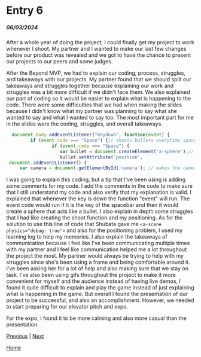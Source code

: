 # Entry 6
##### 06/03/2024

After a whole year of doing the project, I could finally get my project to work whenever I shoot. My partner and I wanted to make our last few changes before our product was revealed and we got to have the chance to present our projects to our peers and some judges. 

After the Beyond MVP, we had to explain our coding, process, struggles, and takeaways with our projects. My partner found that we should split our takeaways and struggles together because explaining our work and struggles was a bit more difficult if we didn't face them. We also explained our part of coding so it would be easier to explain what is happening to the code. There were some difficulties that we had when making the slides because I didn't know what my partner was planning to say what she wanted to say and what I wanted to say too. The most important part for me in the slides were the coding, struggles, and overall takeaways. 
```js
  document.body.addEventListener("keydown", function(event) {
         if (event.code === "Space") {// shoots bullets everytime space is pressed 
                 if (event.code === "Space") {
                    var bullet = document.createElement('a-sphere');//important- makes new bullets
                    bullet.setAttribute('position', 
 document.addEventListener() {
     var camera = document.getElementById('camera'); // makes the camera focus in a (0,0,0) positions
```
I was going to explain this coding, but a tip that I've been using is adding some comments for my code. I add the comments in the code to make sure that I still understand my code and also verify that my explanation is valid. I explained that whenever the key is down the function "event" will run. The event code would run if it is the key of the spacebar and then it would create a sphere that acts like a bullet. I also explain in depth some struggles that I had like creating the shoot function and my positioning. As for the solution to use this line of code that Shubata gave me `<a-scene physics="debug: true">` and also for the positioning problem, I used my learning log to help my memories. I also explain the takeaways of communication because I feel like I've been communicating multiple times with my partner and I feel like communication helped me a lot throughout the project the most. My partner would always be trying to help with my struggles since she's been using a frame and being comfortable around it. I've been asking her for a lot of help and also making sure that we stay on task. I've also been using gifs throughout the project to make it more convenient for myself and the audience instead of having live demos, I found it quite difficult to explain and play the game instead of just explaining what is happening in the game. But overall I found the presentation of our project to be successful, and also an accomplishment. However, we needed to start preparing for our elevator pitch and expo. 

For the expo, I found it to be more calming and also more casual than the presentation. 

[Previous](entry05.md) | [Next](entry07.md)

[Home](../README.md)

